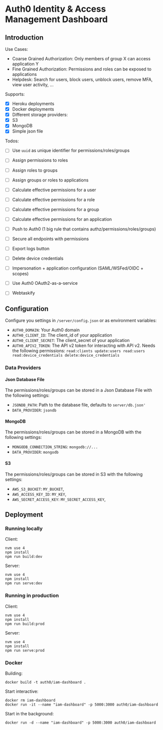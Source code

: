# Auth0 Identity & Access Management Dashboard

## Introduction

Use Cases:

 - Coarse Grained Authorization: Only members of group X can access application Y
 - Fine Grained Authorization: Permissions and roles can be exposed to applications
 - Helpdesk: Search for users, block users, unblock users, remove MFA, view user activity, ...

 Supports:

 - [x] Heroku deployments
 - [x] Docker deployments
 - [x] Different storage providers:
  - [x] S3
  - [x] MongoDB
  - [x] Simple json file

 Todos:

 - [ ] Use `uuid` as unique identifier for permissions/roles/groups
 - [ ] Assign permissions to roles
 - [ ] Assign roles to groups
 - [ ] Assign groups or roles to applications
 - [ ] Calculate effective permissions for a user
 - [ ] Calculate effective permissions for a role
 - [ ] Calculate effective permissions for a group
 - [ ] Calculate effective permissions for an application
 - [ ] Push to Auth0 (1 big rule that contains authz/permissions/roles/groups)
 - [ ] Secure all endpoints with permissions
 - [ ] Export logs button
 - [ ] Delete device credentials
 - [ ] Impersonation + application configuration (SAML/WSFed/OIDC + scopes)
 - [ ] Use Auth0 OAuth2-as-a-service
 - [ ] Webtaskify


## Configuration

Configure you settings in `/server/config.json` or as environment variables:

 - `AUTH0_DOMAIN`: Your Auth0 domain
 - `AUTH0_CLIENT_ID`: The client_id of your application
 - `AUTH0_CLIENT_SECRET`: The client_secret of your application
 - `AUTH0_APIV2_TOKEN`: The API v2 token for interacting with API v2. Needs the following permissions: `read:clients update:users read:users read:device_credentials delete:device_credentials`

### Data Providers

#### Json Database File

The permissions/roles/groups can be stored in a Json Database File with the following settings:

 - `JSONDB_PATH`: Path to the database file, defaults to `server/db.json'`
 - `DATA_PROVIDER`: `jsondb`

#### MongoDB

The permissions/roles/groups can be stored in a MongoDB with the following settings:

 - `MONGODB_CONNECTION_STRING`: `mongodb://...`
 - `DATA_PROVIDER`: `mongodb`

#### S3

The permissions/roles/groups can be stored in S3 with the following settings:

 - `AWS_S3_BUCKET`: `MY_BUCKET`,
 - `AWS_ACCESS_KEY_ID`: `MY_KEY`,
 - `AWS_SECRET_ACCESS_KEY`: `MY_SECRET_ACCESS_KEY`,

## Deployment

### Running locally

Client:

```
nvm use 4
npm install
npm run build:dev
```

Server:

```
nvm use 4
npm install
npm run serve:dev
```

### Running in production

Client:

```
nvm use 4
npm install
npm run build:prod
```

Server:

```
nvm use 4
npm install
npm run serve:prod
```

### Docker

Building:

```
docker build -t auth0/iam-dashboard .
```

Start interactive:

```
docker rm iam-dashboard
docker run -it --name "iam-dashboard" -p 5000:3000 auth0/iam-dashboard
```

Start in the background:

```
docker run -d --name "iam-dashboard" -p 5000:3000 auth0/iam-dashboard
```
